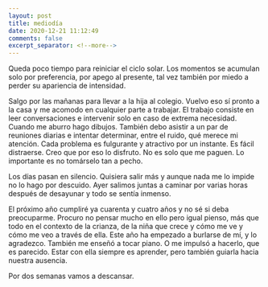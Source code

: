 ```yaml
---
layout: post
title: mediodía
date: 2020-12-21 11:12:49
comments: false
excerpt_separator: <!--more-->
---
```

Queda poco tiempo para reiniciar el ciclo solar. Los momentos se acumulan solo por preferencia, por apego al presente, tal vez también por miedo a perder su apariencia de intensidad.  

Salgo por las mañanas para llevar a la hija al colegio. Vuelvo eso sí pronto a la casa y me acomodo en cualquier parte a trabajar. El trabajo consiste en leer conversaciones e intervenir solo en caso de extrema necesidad. Cuando me aburro hago dibujos. También debo asistir a un par de reuniones diarias e intentar determinar, entre el ruido, qué merece mi atención. Cada problema es fulgurante y atractivo por un instante. Es fácil distraerse. Creo que por eso lo disfruto. No es solo que me paguen. Lo importante es no tomárselo tan a pecho. 

Los días pasan en silencio. Quisiera salir más y aunque nada me lo impide no lo hago por descuido. Ayer salimos juntas a caminar por varias horas después de desayunar y todo se sentía inmenso. 

El próximo año cumpliré ya cuarenta y cuatro años y no sé si deba preocuparme. Procuro no pensar mucho en ello pero igual pienso, más que todo en el contexto de la crianza, de la niña que crece y cómo me ve y cómo me veo a través de ella. Este año ha empezado a burlarse de mí, y lo agradezco. También me enseñó a tocar piano. O me impulsó a hacerlo, que es parecido. Estar con ella siempre es aprender, pero también guiarla hacia nuestra ausencia.

Por dos semanas vamos a descansar.
